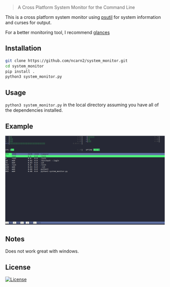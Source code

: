 

> A Cross Platform System Monitor for the Command Line 

This is a cross platform system monitor using [psutil](https://github.com/giampaolo/psutil/) for system information and curses for output.

For a better monitoring tool, I recommend [glances](https://github.com/nicolargo/glances)

## Installation

``` bash 
git clone https://github.com/ncarn2/system_monitor.git
cd system_monitor  
pip install .
python3 system_monitor.py
```

## Usage

`python3 system_monitor.py` in the local directory assuming you have all of the dependencies installed. 

## Example

![System Monitor Image](system_monitor.png)

## Notes
Does not work great with windows.

## License

[![License](http://img.shields.io/:license-mit-blue.svg?style=flat-square)](http://badges.mit-license.org)
